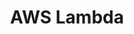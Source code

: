 ---
description: AWS Lambda can be used to run serverless tasks from a notebook
shortname: aws_lambda
timestamp: Mon, 14 Feb 2022 17:29:32 GMT
title: AWS Lambda
type: programming tool
uuid: 4965a1b8-11be-43e1-886d-d1eb831db276
website_link: '?'
---
